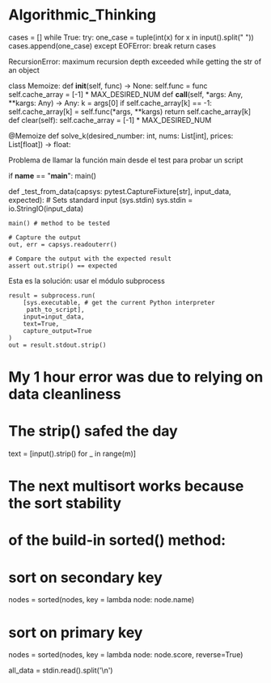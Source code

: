 # Algorithmic_Thinking


cases = []
    while True:
        try:
            one_case = tuple(int(x) for x in input().split(" "))
            cases.append(one_case)
        except EOFError:
            break
    return cases

RecursionError: maximum recursion depth exceeded while getting the str of an object

class Memoize:
    def __init__(self, func) -> None:
        self.func = func
        self.cache_array = [-1] * MAX_DESIRED_NUM
    def __call__(self, *args: Any, **kargs: Any) -> Any:
        k = args[0]
        if self.cache_array[k] == -1:
            self.cache_array[k] = self.func(*args, **kargs)
        return self.cache_array[k]
    def clear(self):
        self.cache_array = [-1] * MAX_DESIRED_NUM

@Memoize
def solve_k(desired_number: int, nums: List[int], prices: List[float]) -> float:


Problema de llamar la función main desde el test para probar un script

if __name__ == "__main__":
    main()

def _test_from_data(capsys: pytest.CaptureFixture[str], input_data, expected):
    # Sets standard input (sys.stdin)
    sys.stdin = io.StringIO(input_data)
    
    main() # method to be tested

    # Capture the output
    out, err = capsys.readouterr()
    
    # Compare the output with the expected result
    assert out.strip() == expected

Esta es la solución: usar el módulo subprocess

    result = subprocess.run(
        [sys.executable, # get the current Python interpreter
         path_to_script],
        input=input_data,
        text=True,
        capture_output=True
    )
    out = result.stdout.strip()


# My 1 hour error was due to relying on data cleanliness
# The strip() safed the day
text = [input().strip() for _ in range(m)]




# The next multisort works because the sort stability 
# of the build-in sorted() method:

# sort on secondary key
nodes = sorted(nodes, key = lambda node: node.name)
# sort on primary key
nodes = sorted(nodes, key = lambda node: node.score, reverse=True)


all_data = stdin.read().split('\n')